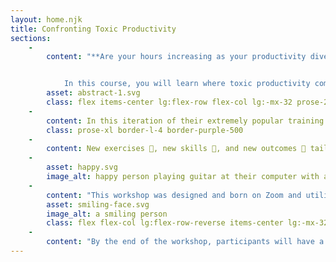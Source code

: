 ```yaml
---
layout: home.njk
title: Confronting Toxic Productivity
sections:
    -
        content: "**Are your hours increasing as your productivity dives?** 


            In this course, you will learn where toxic productivity comes from and how to stop it!"
        asset: abstract-1.svg
        class: flex items-center lg:flex-row flex-col lg:-mx-32 prose-2xl
    - 
        content: In this iteration of their extremely popular training **Toxic Productivity and the Creative Cycle**, Marina Martinez-Bateman is bringing healing from toxic productivity into the workplace.
        class: prose-xl border-l-4 border-purple-500
    -
        content: New exercises 💪, new skills 🤹, and new outcomes 🌈 tailored to toxic productivity in the working world. If you are an employee, a freelancer or in a leadership position, Avoid Toxic Productivity and Revolutionize Your Workflow will help you achieve your professional goals without sacrificing your life and values.
    -
        asset: happy.svg
        image_alt: happy person playing guitar at their computer with a cat
    - 
        content: "This workshop was designed and born on Zoom and utilizes all of the advantages of a digital platform to maximize participant experience. This is a highly interactive training where the agenda is determined by the attendees making every training highly personalized. Participants can choose their level of engagement and even use Zoom private messaging to ask anonymous questions in an otherwise public venue."
        asset: smiling-face.svg
        image_alt: a smiling person
        class: flex flex-col lg:flex-row-reverse items-center lg:-mx-32 px-8 md:px-16 py-6 md:py-10 bg-pink-300 my-16 lg:text-right
    -
        content: "By the end of the workshop, participants will have a start on their own journey away from toxic productivity, as well as several tools and prompts to help them change their working habits and outlooks. Take the next step on reclaiming your life from the toxic systems and get your ticket today. Workshops are limited to 20 participants for maximum engagement."
---
```






